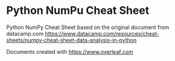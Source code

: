 # Python NumPu Cheat Sheet
 Python NumPy Cheat Sheet based on the original document from datacamp.com
 https://www.datacamp.com/resources/cheat-sheets/numpy-cheat-sheet-data-analysis-in-python

 Documents created with https://www.overleaf.com
